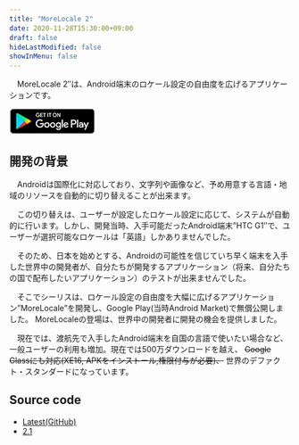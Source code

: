 ```yaml
---
title: "MoreLocale 2"
date: 2020-11-28T15:30:00+09:00
draft: false
hideLastModified: false
showInMenu: false
---
```


　MoreLocale 2&#8243;は、Android端末のロケール設定の自由度を広げるアプリケーションです。

[![Get it on Google Play](/images/google_play_logo.png)](https://play.google.com/store/apps/details?id=jp.co.c_lis.ccl.morelocale)

## 開発の背景

　Androidは国際化に対応しており、文字列や画像など、予め用意する言語・地域のリソースを自動的に切り替えることが出来ます。

　この切り替えは、ユーザーが設定したロケール設定に応じて、システムが自動的に行います。しかし、開発当時、入手可能だったAndroid端末&#8221;HTC G1&#8243;で、ユーザーが選択可能なロケールは「英語」しかありませんでした。

　そのため、日本を始めとする、Androidの可能性を信じていち早く端末を入手した世界中の開発者が、自分たちが開発するアプリケーション（将来、自分たちの国で配布したいアプリケーション）のテストが出来ませんでした。

　そこでシーリスは、ロケール設定の自由度を大幅に広げるアプリケーション&#8221;MoreLocale&#8221;を開発し、Google Play(当時Android Market)で無償公開しました。 MoreLocaleの登場は、世界中の開発者に開発の機会を提供しました。

　現在では、渡航先で入手したAndroid端末を自国の言語で使いたい場合など、一般ユーザーの利用も増加。現在では500万ダウンロードを越え、 ~~Google Glassにも対応(XE16, APKをインストール,権限付与が必要)、~~ 世界のデファクト・スタンダードになっています。

## Source code
   * [Latest(GitHub)](https://github.com/c-lis/morelocale/releases)
   * [2.1](/archives/MoreLocale2.1.0.zip)
